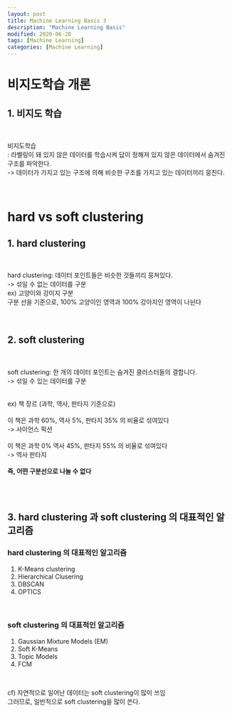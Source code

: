 ```yaml
---
layout: post
title: Machine Learning Basis 3
description: "Machine Learning Basis"
modified: 2020-06-28
tags: [Machine Learning]
categories: [Machine Learning]
---
```


# 비지도학습 개론

## 1. 비지도 학습
<br>

비지도학습<br>
: 라벨링이 돼 있지 않은 데이터를 학습시켜 답이 정해져 있지 않은 데이터에서 숨겨진 구조를 파악한다.<br>
-> 데이터가 가지고 있는 구조에 의해 비슷한 구조를 가지고 있는 데이터끼리 뭉친다.<br>
<br>
<br>

# hard vs soft clustering

## 1. hard clustering
<br>

hard clustering: 데이터 포인트들은 비슷한 것들끼리 뭉쳐있다.<br>
-> 섞일 수 없는 데이터를 구분<br>
ex) 고양이와 강이지 구분<br>
    구분 선을 기준으로, 100% 고양이인 영역과 100% 강아지인 영역이 나뉜다 <br>
<br>
<br>

## 2. soft clustering
<br>

soft clustering: 한 개의 데이터 포인트는 숨겨진 클러스터들의 결합니다.<br>
-> 섞일 수 있는 데이터를 구분<br>
<br>

ex) 
책 장르 (과학, 역사, 판타지 기준으로)<br>
<br>
이 책은 과학 60%, 역사 5%, 판타지 35% 의 비율로 섞여있다<br>
-> 사이언스 픽션<br>
<br>
이 책은 과학 0% 역사 45%, 판타지 55% 의 비율로 섞여있다<br>
-> 역사 판타지 <br>
<br>
**즉, 어떤 구분선으로 나눌 수 없다**

<br>
<br>

## 3. hard clustering 과  soft clustering 의 대표적인 알고리즘

### hard clustering 의 대표적인 알고리즘
1) K-Means clustering<br>
2) Hierarchical Clusering<br>
3) DBSCAN<br>
4) OPTICS<br>
<br>

### soft clustering 의 대표적인 알고리즘<br>
1) Gaussian Mixture Models (EM)<br>
2) Soft K-Means<br>
3) Topic Models<br>
4) FCM<br>
<br>

cf) 자연적으로 일어난 데이터는 soft clustering이 많이 쓰임<br>
    그러므로, 일반적으로 soft clustering을 많이 쓴다.<br>
<br>
<br>





























































































































